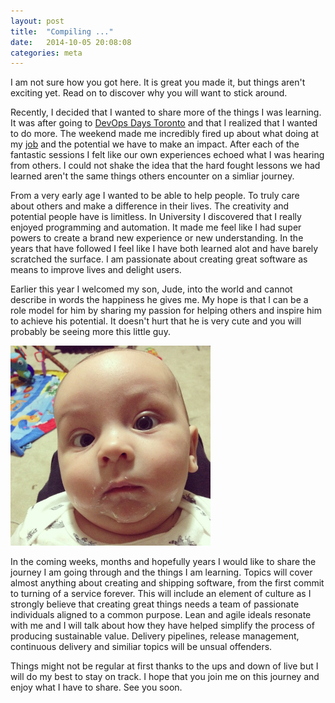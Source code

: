 ```yaml
---
layout: post
title:  "Compiling ..."
date:   2014-10-05 20:08:08
categories: meta
---
```


I am not sure how you got here. It is great you made it, but things aren't
exciting yet. Read on to discover why you will want to stick around.

Recently, I decided that I wanted to share more of the things I was learning.
It was after going to [DevOps Days Toronto][devopsdaysto] and that I realized
that I wanted to do more. The weekend made me incredibly fired up about what
doing at my [job][d2l] and the potential we have to make an impact. After each
of the fantastic sessions I felt like our own experiences echoed what I was
hearing from others. I could not shake the idea that the hard fought lessons we
had learned aren't the same things others encounter on a simliar journey.

From a very early age I wanted to be able to help people. To truly care about
others and make a difference in their lives. The creativity and potential
people have is limitless. In University I discovered that I really enjoyed
programming and automation. It made me feel like I had super powers to create
a brand new experience or new understanding. In the years that have followed
I feel like I have both learned alot and have barely scratched the surface.
I am passionate about creating great software as means to improve lives and
delight users.

Earlier this year I welcomed my son, Jude, into the world and cannot describe
in words the happiness he gives me. My hope is that I can be a role model for
him by sharing my passion for helping others and inspire him to achieve his
potential. It doesn't hurt that he is very cute and you will probably be
seeing more this little guy.

<p class="center-image">
	<img
		title="Oh, hi"
		alt="Jude with milk all over his face"
		src="/images/posts/MilkFace.png" />
</p>

In the coming weeks, months and hopefully years I would like to share the
journey I am going through and the things I am learning. Topics will cover
almost anything about creating and shipping software, from the first commit
to turning of a service forever. This will include an element of culture as
I strongly believe that creating great things needs a team of passionate
individuals aligned to a common purpose. Lean and agile ideals resonate with me
and I will talk about how they have helped simplify the process of producing
sustainable value. Delivery pipelines, release management, continuous delivery
and similiar topics will be unsual offenders.

Things might not be regular at first thanks to the ups and down of live but I
will do my best to stay on track. I hope that you join me on this journey and
enjoy what I have to share. See you soon.

[devopsdaysto]: http://devopsdays.org/events/2014-toronto/
[d2l]:          http://d2l.com
[jude]:         /images/posts/MilkFace.png "Oh, hi"
